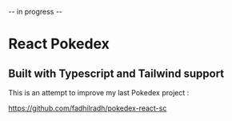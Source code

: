 -- in progress --

# React Pokedex

## Built with Typescript and Tailwind support

This is an attempt to improve my last Pokedex project :

https://github.com/fadhilradh/pokedex-react-sc


